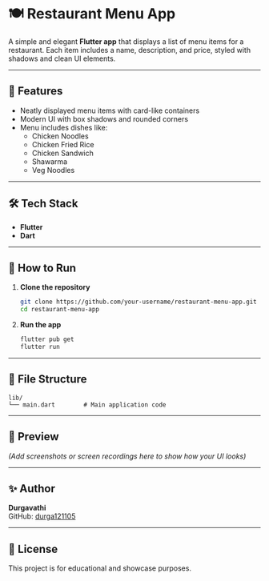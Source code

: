 # 🍽️ Restaurant Menu App

A simple and elegant **Flutter app** that displays a list of menu items for a restaurant. Each item includes a name, description, and price, styled with shadows and clean UI elements.

---

## 📱 Features

- Neatly displayed menu items with card-like containers
- Modern UI with box shadows and rounded corners
- Menu includes dishes like:
  - Chicken Noodles
  - Chicken Fried Rice
  - Chicken Sandwich
  - Shawarma
  - Veg Noodles

---

## 🛠️ Tech Stack

- **Flutter**
- **Dart**

---

## 🚀 How to Run

1. **Clone the repository**
   ```bash
   git clone https://github.com/your-username/restaurant-menu-app.git
   cd restaurant-menu-app
   ```

2. **Run the app**
   ```bash
   flutter pub get
   flutter run
   ```

---

## 📂 File Structure

```
lib/
└── main.dart        # Main application code
```

---

## 📸 Preview

*(Add screenshots or screen recordings here to show how your UI looks)*

---

## ✨ Author

**Durgavathi**  
GitHub: [durga121105](https://github.com/durga121105)

---

## 📝 License

This project is for educational and showcase purposes.
